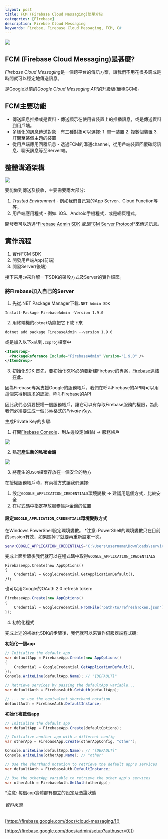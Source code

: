 ```yaml
---
layout: post
title: FCM (Firebase Cloud Messaging)簡單介紹
categories: [FIrebase]
description: Firebse Cloud Messaging
keywords: Firebse, Firebase Cloud Messaging, FCM, C#
---
```


![](https://miro.medium.com/max/2400/1*rMGumKz0r1UOGC_fApQYKQ.png)


## FCM (Firebase Cloud Messaging)是甚麼?

*FIrebase Cloud Messaging*是一個跨平台的傳訊方案，讓我們不用花很多錢或是時間就可以穩定地傳送訊息。

是Google以前的*Google Cloud Messaging API*的升級版(簡稱GCM)。

## FCM主要功能
* 傳送訊息推播或是資料 - 傳送顯示在使用者裝置上的推播訊息，或是傳送資料到用戶端。
* 多樣化的訊息傳送對象 - 有三種對象可以選擇: 1. 單一裝置 2. 複數個裝置 3. 訂閱至某個主題的裝置
* 從用戶端應用回覆訊息 - 透過FCM的溝通channel，從用戶端裝置回覆確認訊息、聊天訊息等至Server端。
  
## 整體溝通架構

![](https://firebase.google.com/docs/cloud-messaging/images/messaging-overview.png)

要能做到傳送及接收，主要需要兩大部分:

1. *Trusted Environment* - 例如我們自己寫的App Server、Cloud Function等等。
2. 用戶端應用程式 - 例如: iOS、Android手機程式，或是網頁程式。

開發者可以透過*[Firebase Admin SDK](https://firebase.google.com/docs/cloud-messaging/server#firebase-admin-sdk-for-fcm)
*或是*[FCM Server Protocol](https://firebase.google.com/docs/cloud-messaging/server#choose)*來傳送訊息。

## 實作流程
1. 實作FCM SDK
2. 開發用戶端App(前端)
3. 開發Server(後端)

接下來用`C#`來詳解一下SDK的架設方式及Server的實作細節。

### 將Firebase加入自己的Server
1. 先從.NET Package Manager下載`.NET Admin SDK `
```console
Install-Package FirebaseAdmin -Version 1.9.0
```

2. 用終端機的`dotnet`功能把它下載下來
```console
dotnet add package FirebaseAdmin --version 1.9.0
```
或是加入以下`xml`到`.csproj`檔案中

```xml
<ItemGroup>
  <PackageReference Include="FirebaseAdmin" Version="1.9.0" />
</ItemGroup>
```

3. 初始化SDK
首先，要初始化SDK必須要新建Firebase的專案，[Firebase連結在此](https://firebase.google.com/)。

因為Firebase專案支援Google的服務帳戶，我們在呼叫Firebase的API時可以用這個來得到請求的認證，呼叫Firebase的API

因此我們必須要授權一個服務帳戶，讓它可以有存取Firebase服務的權限，為此我們必須要生成一個`JSON`格式的*Private Key*。

生成Private Key的步驟:
1. 打開[Firebase Console](https://console.firebase.google.com/)，到左邊設定(齒輪) -> 服務帳戶

![](https://i.imgur.com/POwnABI.png)

2. 點選**產生新的私密金鑰**

![](https://i.imgur.com/Cvpi78J.png)

3. 將產生的`JSON`檔案存放在一個安全的地方


在授權服務帳戶時，有兩種方式讓我們選擇: 
1. 設定`GOOGLE_APPLICATION_CREDENTIALS`環境變數 -> 建議用這個方式，比較安全
2. 在程式碼中指定存放服務帳戶金鑰的位置

#### 設定`GOOGLE_APPLICATION_CREDENTIALS`環境變數方式
在Windows PowerShell設定環境變數。 *注意: PowerShell的環境變數只在目前的session有效，如果關掉了就要再重新設定一次。
```powershell
$env:GOOGLE_APPLICATION_CREDENTIALS="C:\Users\username\Downloads\service-account-file.json"
```

完成上面步驟後我們就可以在程式碼中取得`GOOGLE_APPLICATION_CREDENTIALS`
```Csharp
FirebaseApp.Create(new AppOptions()
{
    Credential = GoogleCredential.GetApplicationDefault(),
});
```
也可以用Google的OAuth 2.0 refresh token:
```csharp
FirebaseApp.Create(new AppOptions()
{
    Credential = GoogleCredential.FromFile("path/to/refreshToken.json"),
});
```

4. 初始化程式

完成上述的初始化SDK的步驟後，我們就可以來實作伺服器端程式碼:

**初始化一個app**
```csharp
// Initialize the default app
var defaultApp = FirebaseApp.Create(new AppOptions()
{
    Credential = GoogleCredential.GetApplicationDefault(),
});
Console.WriteLine(defaultApp.Name); // "[DEFAULT]"

// Retrieve services by passing the defaultApp variable...
var defaultAuth = FirebaseAuth.GetAuth(defaultApp);

// ... or use the equivalent shorthand notation
defaultAuth = FirebaseAuth.DefaultInstance;
```

**初始化複數個app**
```csharp
// Initialize the default app
var defaultApp = FirebaseApp.Create(defaultOptions);

// Initialize another app with a different config
var otherApp = FirebaseApp.Create(otherAppConfig, "other");

Console.WriteLine(defaultApp.Name); // "[DEFAULT]"
Console.WriteLine(otherApp.Name); // "other"

// Use the shorthand notation to retrieve the default app's services
var defaultAuth = FirebaseAuth.DefaultInstance;

// Use the otherApp variable to retrieve the other app's services
var otherAuth = FirebaseAuth.GetAuth(otherApp);
```

*注意: 每個app實體都有獨立的設定及憑證狀態

###### 資料來源
[https://firebase.google.com/docs/cloud-messaging/]()

[https://firebase.google.com/docs/admin/setup?authuser=0]()